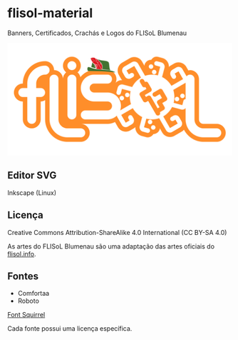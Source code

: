 # flisol-material

Banners, Certificados, Crachás e Logos do FLISoL Blumenau

![logo](https://github.com/HackerspaceBlumenau/flisol-material/blob/master/logos/flisol_bnu_logo_hat.svg)

## Editor SVG

Inkscape (Linux)

## Licença

Creative Commons Attribution-ShareAlike 4.0 International (CC BY-SA 4.0)

As artes do FLISoL Blumenau são uma adaptação das artes oficiais do [flisol.info](http://flisol.info).

## Fontes

- Comfortaa
- Roboto

[Font Squirrel](https://www.fontsquirrel.com/)

Cada fonte possui uma licença específica.
